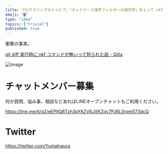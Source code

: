 ```yaml
---
title: プログラミングのトリビア。「ネットワーク漢字フィルターの頭文字」をとって nkf らしい。
emoji: "🖥"
type: "idea"
topics: ["trivial"]
published: true
---
```




衝撃の事実。

[git diff 実行時に nkf コマンドが無いって怒られた話 - Qiita](https://qiita.com/tommy_aka_jps/items/d4c485ab8a02ea515873)

![image](https://user-images.githubusercontent.com/13635059/51156926-13b69b80-18c1-11e9-93a2-18fcf72d7048.png)








<!-- Update From Qiita API -->

# チャットメンバー募集


何か質問、悩み事、相談などあればLINEオープンチャットもご利用ください。

https://line.me/ti/g2/eEPltQ6Tzh3pYAZV8JXKZqc7PJ6L0rpm573dcQ





# Twitter


https://twitter.com/YumaInaura


<!-- Update From Qiita API -->


